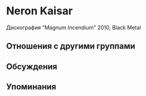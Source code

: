 # Neron Kaisar

Дискография
"Magnum Incendium" 2010, Black Metal

## Отношения с другими группами


## Обсуждения


## Упоминания

